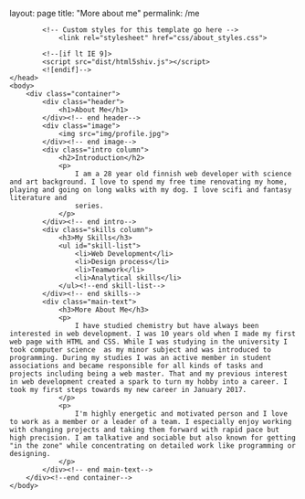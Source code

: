 layout: page
title: "More about me"
permalink: /me
<!DOCTYPE html>
<html lang="en">
	<head>
		<meta charset="utf-8">
		<meta name="viewport" content="width=device-width, initial-scale=1">
		<title>About Me</title>

			<!-- Custom styles for this template go here -->
				<link rel="stylesheet" href="css/about_styles.css">

			<!--[if lt IE 9]>
			<script src="dist/html5shiv.js"></script>
			<![endif]-->			
	</head>
	<body>
		<div class="container">
			<div class="header">
				<h1>About Me</h1>
			</div><!-- end header-->
			<div class="image">
				<img src="img/profile.jpg">	
			</div><!-- end image-->
			<div class="intro column">
				<h2>Introduction</h2>
				<p>
					I am a 28 year old finnish web developer with science and art background. I love to spend my free time renovating my home, playing and going on long walks with my dog. I love scifi and fantasy literature and
					series. 
				</p>
			</div><!-- end intro-->
			<div class="skills column">
				<h3>My Skills</h3>
				<ul id="skill-list">
					<li>Web Development</li>
					<li>Design process</li>
					<li>Teamwork</li>						
					<li>Analytical skills</li>
				</ul><!--end skill-list-->
			</div><!-- end skills-->
			<div class="main-text">
				<h3>More About Me</h3>
				<p>
					I have studied chemistry but have always been interested in web development. I was 10 years old when I made my first web page with HTML and CSS. While I was studying in the university I took computer science  as my minor subject and was introduced to programming. During my studies I was an active member in student associations and became responsible for all kinds of tasks and projects including being a web master. That and my previous interest in web development created a spark to turn my hobby into a career. I took my first steps towards my new career in January 2017.
				</p>
				<p>
					I'm highly energetic and motivated person and I love to work as a member or a leader of a team. I especially enjoy working with changing projects and taking them forward with rapid pace but high precision. I am talkative and sociable but also known for getting "in the zone" while concentrating on detailed work like programming or designing.
				</p>
			</div><!-- end main-text-->
		</div><!--end container-->
	</body>
</html>
